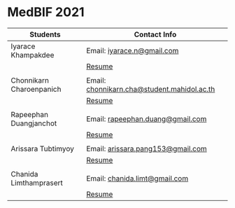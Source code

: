# MedBIF 2021
| Students | Contact Info |
|----------|----------|
| Iyarace Khampakdee | Email: iyarace.n@gmail.com |
|                    | [Resume](Iyarace/iyarace.md) |
|          |
| Chonnikarn Charoenpanich | Email: chonnikarn.cha@student.mahidol.ac.th |
|                          | [Resume](Chonnikarn/Chonnikarn.md) |
|          |
| Rapeephan Duangjanchot | Email: rapeephan.duang@gmail.com |
|                        | [Resume](resume.md) |
|          |
| Arissara Tubtimyoy | Email: arissara.pang153@gmail.com |
|                    | [Resume](https://github.com/pangarissara/medbif2021/blob/main/resume_Arissara.md) |
|          |
| Chanida Limthamprasert | Email: chanida.limt@gmail.com |
|                        | [Resume](https://github.com/Chanidanut/medbif2021/blob/main/Chanida_resume.md) |

